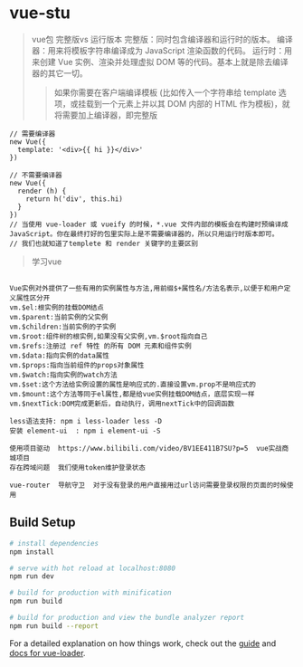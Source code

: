 # vue-stu

> vue包 完整版vs 运行版本
完整版：同时包含编译器和运行时的版本。
编译器：用来将模板字符串编译成为 JavaScript 渲染函数的代码。
运行时：用来创建 Vue 实例、渲染并处理虚拟 DOM 等的代码。基本上就是除去编译器的其它一切。
>> 如果你需要在客户端编译模板 (比如传入一个字符串给 template 选项，或挂载到一个元素上并以其 DOM 内部的 HTML 作为模板)，就将需要加上编译器，即完整版
```
// 需要编译器
new Vue({
  template: '<div>{{ hi }}</div>'
})

// 不需要编译器
new Vue({
  render (h) {
    return h('div', this.hi)
  }
})
// 当使用 vue-loader 或 vueify 的时候，*.vue 文件内部的模板会在构建时预编译成 JavaScript。你在最终打好的包里实际上是不需要编译器的，所以只用运行时版本即可。
// 我们也就知道了templete 和 render 关键字的主要区别
```

> 学习vue
```

Vue实例对外提供了一些有用的实例属性与方法,用前缀$+属性名/方法名表示,以便于和用户定义属性区分开
vm.$el:根实例的挂载DOM结点
vm.$parent:当前实例的父实例
vm.$children:当前实例的子实例
vm.$root:组件树的根实例,如果没有父实例,vm.$root指向自己
vm.$refs:注册过 ref 特性 的所有 DOM 元素和组件实例
vm.$data:指向实例的data属性
vm.$props:指向当前组件的props对象属性
vm.$watch:指向实例的watch方法
vm.$set:这个方法给实例设置的属性是响应式的.直接设置vm.prop不是响应式的
vm.$mount:这个方法等同于el属性,都是给vue实例挂载DOM结点，底层实现一样
vm.$nextTick:DOM完成更新后，自动执行，调用nextTick中的回调函数

less语法支持: npm i less-loader less -D
安装 element-ui  : npm i element-ui -S

使用项目驱动  https://www.bilibili.com/video/BV1EE411B7SU?p=5  vue实战商城项目
存在跨域问题  我们使用token维护登录状态

vue-router  导航守卫  对于没有登录的用户直接用过url访问需要登录权限的页面的时候使用
```

## Build Setup

``` bash
# install dependencies
npm install

# serve with hot reload at localhost:8080
npm run dev

# build for production with minification
npm run build

# build for production and view the bundle analyzer report
npm run build --report
```

For a detailed explanation on how things work, check out the [guide](http://vuejs-templates.github.io/webpack/) and [docs for vue-loader](http://vuejs.github.io/vue-loader).
